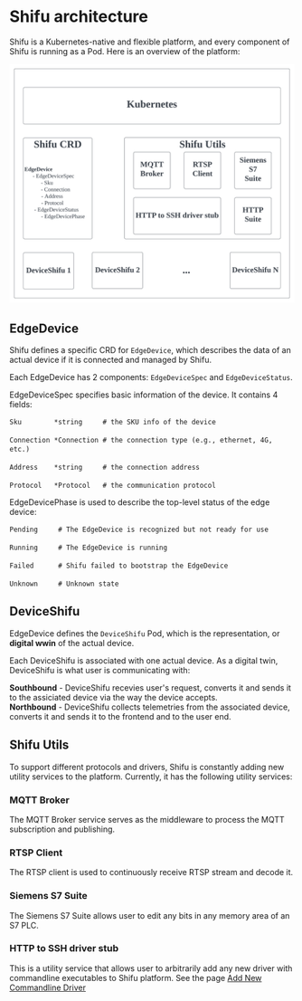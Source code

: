 # Shifu architecture
Shifu is a Kubernetes-native and flexible platform, and every component of Shifu is running as a Pod. Here is an overview of the platform:

![Overall_Architecture](./overall_architecture.svg)

## EdgeDevice
Shifu defines a specific CRD for `EdgeDevice`, which describes the data of an actual device if it is connected and managed by Shifu.

Each EdgeDevice has 2 components:
`EdgeDeviceSpec` and `EdgeDeviceStatus`.

EdgeDeviceSpec specifies basic information of the device. It contains 4 fields:

	Sku        *string     # the SKU info of the device

	Connection *Connection # the connection type (e.g., ethernet, 4G, etc.)

	Address    *string     # the connection address

	Protocol   *Protocol   # the communication protocol

EdgeDevicePhase is used to describe the top-level status of the edge device:

    Pending     # The EdgeDevice is recognized but not ready for use

    Running     # The EdgeDevice is running

    Failed      # Shifu failed to bootstrap the EdgeDevice

    Unknown     # Unknown state

## DeviceShifu
EdgeDevice defines the `DeviceShifu` Pod, which is the representation, or **digital wwin** of the actual device.

Each DeviceShifu is associated with one actual device. As a digital twin, DeviceShifu is what user is communicating with:  

**Southbound** - DeviceShifu recevies user's request, converts it and sends it to the assiciated device via the way the device accepts.  
**Northbound** - DeviceShifu collects telemetries from the associated device, converts it and sends it to the frontend and to the user end.

## Shifu Utils
To support different protocols and drivers, Shifu is constantly adding new utility services to the platform. Currently, it has the following utility services:

### MQTT Broker
The MQTT Broker service serves as the middleware to process the MQTT subscription and publishing.

### RTSP Client
The RTSP client is used to continuously receive RTSP stream and decode it.

### Siemens S7 Suite
The Siemens S7 Suite allows user to edit any bits in any memory area of an S7 PLC.

### HTTP to SSH driver stub
This is a utility service that allows user to arbitrarily add any new driver with commandline executables to Shifu platform. See the page [Add New Commandline Driver](./add_new_commandline_driver.md)